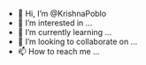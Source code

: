 - 👋 Hi, I’m @KrishnaPoblo
- 👀 I’m interested in ...
- 🌱 I’m currently learning ...
- 💞️ I’m looking to collaborate on ...
- 📫 How to reach me ...

<!---
KrishnaPoblo/KrishnaPoblo is a ✨ special ✨ repository because its `README.md` (this file) appears on your GitHub profile.
You can click the Preview link to take a look at your changes.
--->
